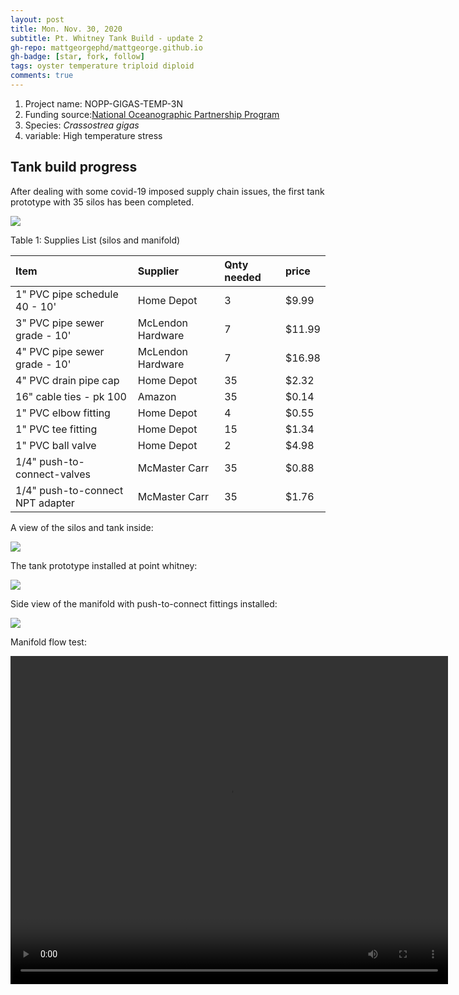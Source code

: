 ```yaml
---
layout: post
title: Mon. Nov. 30, 2020
subtitle: Pt. Whitney Tank Build - update 2
gh-repo: mattgeorgephd/mattgeorge.github.io
gh-badge: [star, fork, follow]
tags: oyster temperature triploid diploid
comments: true
---
```


1. Project name: NOPP-GIGAS-TEMP-3N
2. Funding source:[National Oceanographic Partnership Program](https://www.nopp.org/)
3. Species: *Crassostrea gigas*
4. variable: High temperature stress

## Tank build progress

After dealing with some covid-19 imposed supply chain issues, the first tank prototype with 35 silos has been completed. 

![](/post_images/113020/tank_full.png)

Table 1: Supplies List (silos and manifold)

| Item     					        | Supplier 	                | Qnty needed  | price   |
| :----------------------------     |:---------      	        | :------      | :------ |
| 1" PVC pipe schedule 40 - 10'     | Home Depot		  	    | 3            | $9.99   |
| 3" PVC pipe sewer grade - 10'     | McLendon Hardware  		| 7            | $11.99  | 
| 4" PVC pipe sewer grade - 10'     | McLendon Hardware  		| 7            | $16.98  |        
| 4" PVC drain pipe cap             | Home Depot                | 35           | $2.32   | 
| 16" cable ties - pk 100           | Amazon                    | 35           | $0.14   |  
| 1" PVC elbow fitting              | Home Depot                | 4            | $0.55   | 
| 1" PVC tee fitting                | Home Depot                | 15           | $1.34   |
| 1" PVC ball valve                 | Home Depot                | 2            | $4.98   |
| 1/4" push-to-connect-valves       | McMaster Carr             | 35           | $0.88   |
| 1/4" push-to-connect NPT adapter  | McMaster Carr             | 35           | $1.76   |


A view of the silos and tank inside:

![](/post_images/113020/tank_inside.png)

The tank prototype installed at point whitney:

![](/post_images/113020/tank_installed.png)

Side view of the manifold with push-to-connect fittings installed:

![](/post_images/113020/manifold.png)

Manifold flow test:

<video width="700" height="525" controls>
  <source src="/post_images/113020/manifold_test.mp4" type="video/mp4">
</video>